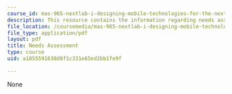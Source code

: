 ```yaml
---
course_id: mas-965-nextlab-i-designing-mobile-technologies-for-the-next-billion-users-fall-2008
description: This resource contains the information regarding needs assessment.
file_location: /coursemedia/mas-965-nextlab-i-designing-mobile-technologies-for-the-next-billion-users-fall-2008/a1855591638d8f1c331e65ed2bb1fe9f_MITMAS_965F08_Lec03_needs.pdf
file_type: application/pdf
layout: pdf
title: Needs Assessment
type: course
uid: a1855591638d8f1c331e65ed2bb1fe9f

---
```

None